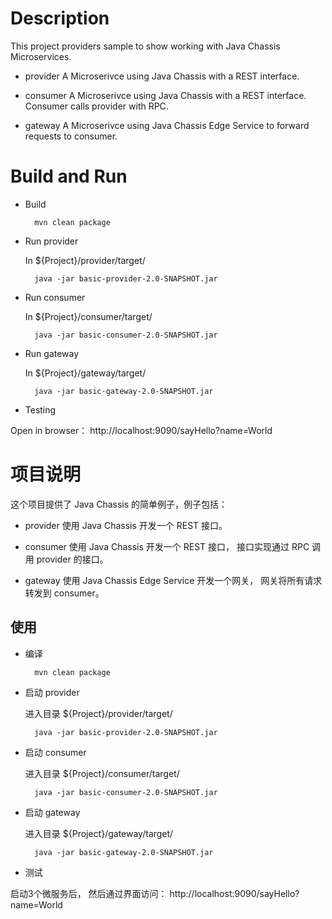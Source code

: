 # Description
This project providers sample to show working with Java Chassis Microservices. 

* provider
A Microserivce using Java Chassis with a REST interface.

* consumer
A Microserivce using Java Chassis with a REST interface. Consumer calls provider with RPC.

* gateway
A Microserivce using Java Chassis Edge Service to forward requests to consumer.

# Build and Run

* Build

        mvn clean package

* Run provider

  In ${Project}/provider/target/
  
        java -jar basic-provider-2.0-SNAPSHOT.jar

* Run consumer

  In ${Project}/consumer/target/

        java -jar basic-consumer-2.0-SNAPSHOT.jar

* Run gateway

  In ${Project}/gateway/target/

        java -jar basic-gateway-2.0-SNAPSHOT.jar

* Testing

Open in browser： http://localhost:9090/sayHello?name=World

# 项目说明

这个项目提供了 Java Chassis 的简单例子，例子包括：

* provider
使用 Java Chassis 开发一个 REST 接口。

* consumer
使用 Java Chassis 开发一个 REST 接口， 接口实现通过 RPC 调用 provider 的接口。 

* gateway
使用 Java Chassis Edge Service 开发一个网关， 网关将所有请求转发到 consumer。 

## 使用

* 编译

        mvn clean package

* 启动 provider

  进入目录 ${Project}/provider/target/
  
        java -jar basic-provider-2.0-SNAPSHOT.jar

* 启动 consumer

  进入目录 ${Project}/consumer/target/

        java -jar basic-consumer-2.0-SNAPSHOT.jar

* 启动 gateway

  进入目录 ${Project}/gateway/target/

        java -jar basic-gateway-2.0-SNAPSHOT.jar

* 测试

启动3个微服务后， 然后通过界面访问： http://localhost:9090/sayHello?name=World
